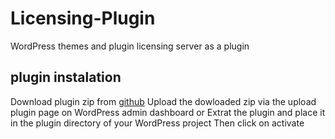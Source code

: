 # Licensing-Plugin
WordPress themes and plugin licensing server as a plugin

## plugin instalation
Download plugin zip from <a href="https://github.com/DriZy/Licensing-Plugin/">github</a>
Upload the dowloaded zip via the upload plugin page on WordPress admin dashboard or
Extrat the plugin and place it in the plugin directory of your WordPress project
Then click on activate

